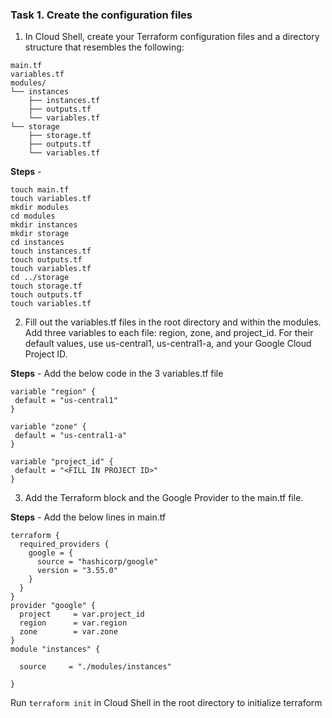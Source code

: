 ### Task 1. Create the configuration files

1. In Cloud Shell, create your Terraform configuration files and a directory structure that resembles the following:
```
main.tf
variables.tf
modules/
└── instances
    ├── instances.tf
    ├── outputs.tf
    └── variables.tf
└── storage
    ├── storage.tf
    ├── outputs.tf
    └── variables.tf
  ```  
 **Steps** -
 ```
 touch main.tf
 touch variables.tf
 mkdir modules
 cd modules
 mkdir instances
 mkdir storage
 cd instances
 touch instances.tf
 touch outputs.tf
 touch variables.tf
 cd ../storage
 touch storage.tf
 touch outputs.tf
 touch variables.tf
  ```
  
2. Fill out the variables.tf files in the root directory and within the modules. Add three variables to each file: region, zone, and project_id. For their default values, use us-central1, us-central1-a, and your Google Cloud Project ID.

**Steps** - Add the below code in the 3 variables.tf file
```
variable "region" {
 default = "us-central1"
}

variable "zone" {
 default = "us-central1-a"
}

variable "project_id" {
 default = "<FILL IN PROJECT ID>"
}
```
3. Add the Terraform block and the Google Provider to the main.tf file.

**Steps** - Add the below lines in main.tf

```
terraform {
  required_providers {
    google = {
      source = "hashicorp/google"
      version = "3.55.0"
    }
  }
}
provider "google" {
  project     = var.project_id
  region      = var.region
  zone        = var.zone
}
module "instances" {

  source     = "./modules/instances"

}
```

Run `terraform init` in Cloud Shell in the root directory to initialize terraform
